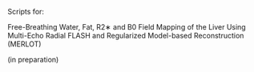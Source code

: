 
Scripts for:

Free-Breathing Water, Fat, R2∗ and B0 Field Mapping of the Liver Using Multi-Echo Radial FLASH and Regularized Model-based Reconstruction (MERLOT)

(in preparation)

